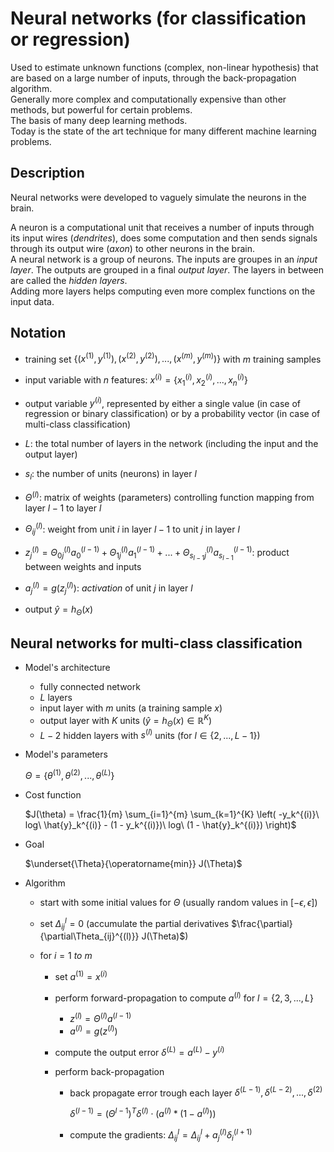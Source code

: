 # Neural networks (for classification or regression)

Used to estimate unknown functions (complex, non-linear hypothesis) that are based on a large number of inputs, through the back-propagation algorithm.  
Generally more complex and computationally expensive than other methods, but powerful for certain problems.  
The basis of many deep learning methods.  
Today is the state of the art technique for many different machine learning problems.

## Description

Neural networks were developed to vaguely simulate the neurons in the brain.

A neuron is a computational unit that receives a number of inputs through its input wires (*dendrites*), does some computation and then sends signals through its output wire (*axon*) to other neurons in the brain.  
A neural network is a group of neurons. The inputs are groupes in an *input layer*. The outputs are grouped in a final *output layer*. The layers in between are called the *hidden layers*.  
Adding more layers helps computing even more complex functions on the input data.

## Notation

* training set $\{(x^{(1)}, y^{(1)}), (x^{(2)}, y^{(2)}), ..., (x^{(m)}, y^{(m)})\}$ with $m$ training samples

* input variable with $n$ features: $x^{(i)}=\{x_1^{(i)}, x_2^{(i)}, ..., x_n^{(i)}\}$

* output variable $y^{(i)}$, represented by either a single value (in case of regression or binary classification) or by a probability vector (in case of multi-class classification)

* $L$: the total number of layers in the network (including the input and the output layer)

* $s_l$: the number of units (neurons) in layer $l$

* $\Theta^{(l)}$: matrix of weights (parameters) controlling function mapping from layer $l-1$ to layer $l$

* $\Theta_{ij}^{(l)}$: weight from unit $i$ in layer $l-1$ to unit $j$ in layer $l$

* $z_j^{(l)} = \Theta_{0j}^{(l)} a_0^{(l-1)} + \Theta_{1j}^{(l)} a_1^{(l-1)} + ... + \Theta_{s_{l-1}j}^{(l)} a_{s_{l-1}}^{(l-1)}$: product between weights and inputs

* $a_j^{(l)} = g(z_j^{(l)})$: *activation* of unit $j$ in layer $l$

* output $\hat{y} = h_{\Theta}(x)$

## Neural networks for multi-class classification

* Model's architecture

    * fully connected network
    * $L$ layers
    * input layer with $m$ units (a training sample $x$)
    * output layer with $K$ units ($\hat{y} = h_{\Theta}(x) \in \mathbb{R}^{K}$)
    * $L-2$ hidden layers with $s^{(l)}$ units (for $l \in \{2,...,L-1\}$)

* Model's parameters

    $\Theta=\{\theta^{(1)}, \theta^{(2)}, ..., \theta^{(L)}\}$   

* Cost function

    $J(\theta) = \frac{1}{m} \sum_{i=1}^{m} \sum_{k=1}^{K} \left( -y_k^{(i)}\ log\ \hat{y}_k^{(i)} - (1 - y_k^{(i)})\ log\ (1 - \hat{y}_k^{(i)}) \right)$

* Goal

    $\underset{\Theta}{\operatorname{min}} J(\Theta)$

* Algorithm

    * start with some initial values for $\Theta$ (usually random values in $[-\epsilon, \epsilon]$)

    * set $\Delta_{ij}^{l} = 0$ (accumulate the partial derivatives $\frac{\partial}{\partial\Theta_{ij}^{(l)}} J(\Theta)$)

    * for $i = 1\ to \ m$ 
    
        * set $a^{(1)} = x^{(i)}$

        * perform forward-propagation to compute $a^{(l)}$ for $l=\{2, 3, ..., L\}$

            * $z^{(l)} = \Theta^{(l)} a^{(l-1)}$
            * $a^{(l)} = g(z^{(l)})$

        * compute the output error $\delta^{(L)} = a^{(L)} - y^{(i)}$

        * perform back-propagation

            * back propagate error trough each layer $\delta^{(L-1)}, \delta^{(L-2)}, ..., \delta^{(2)}$

                $\delta^{(l-1)} = (\Theta^{l-1})^T \delta^{(l)} \cdot \left( a^{(l)} * (1 - a^{(l)})\right)$

            * compute the gradients: $\Delta_{ij}^{l} = \Delta_{ij}^{l} + a_j^{(l)} \delta_i^{(l+1)}$ 
